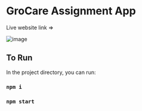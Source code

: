 # GroCare Assignment App

Live website link => 

![image](https://github.com/abhistark007/gro-care-assignment/assets/58290134/e8d1de66-edce-447b-9ff6-66835596c673)




## To Run

In the project directory, you can run:

### `npm i`

### `npm start`
